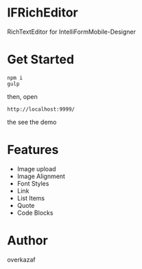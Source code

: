 # IFRichEditor
RichTextEditor for IntelliFormMobile-Designer

# Get Started
```
npm i
gulp
```

then, open 
```
http://localhost:9999/
```

the see the demo

# Features
+ Image upload
+ Image Alignment
+ Font Styles
+ Link
+ List Items
+ Quote
+ Code Blocks

# Author
overkazaf